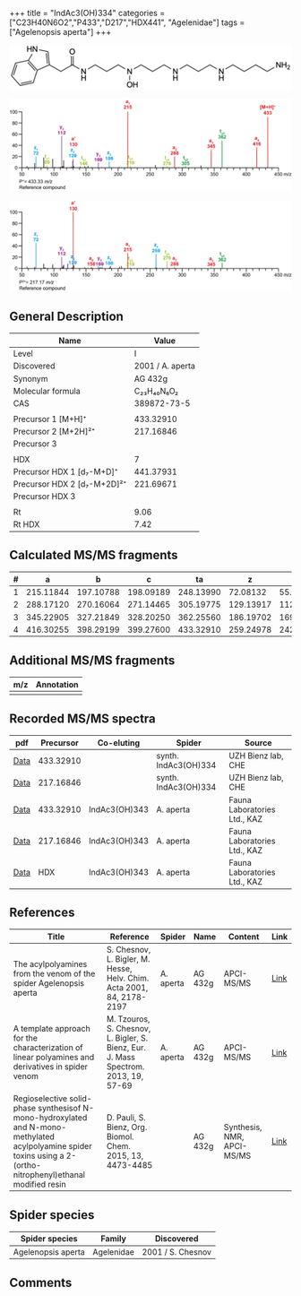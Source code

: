 +++
title = "IndAc3(OH)334"
categories = ["C23H40N6O2","P433","D217","HDX441",
"Agelenidae"]
tags = ["Agelenopsis aperta"]
+++

![](/img/IndAc3(OH)334.png)

![](/img_MSMS/433_IndAc3(OH)334.png?classes=border)

![](/img_MSMS/433_IndAc3(OH)334_2.png?classes=border)

## General Description

| Name                        | Value            |
|-----------------------------|------------------|
| Level                       | I                |
| Discovered                  | 2001 / A. aperta |
| Synonym                     | AG 432g          |
| Molecular formula           | C₂₃H₄₀N₆O₂       |
| CAS                         | 389872-73-5      |
|                             |                  |
| Precursor 1 [M+H]⁺          | 433.32910        |
| Precursor 2 [M+2H]²⁺        | 217.16846        |
| Precursor 3                 |                  |
|                             |                  |
| HDX                         | 7                |
| Precursor HDX 1 [d₇-M+D]⁺   | 441.37931        |
| Precursor HDX 2 [d₇-M+2D]²⁺ | 221.69671        |
| Precursor HDX 3             |                  |
|                             |                  |
| Rt                          | 9.06             |
| Rt HDX                      | 7.42             |

## Calculated MS/MS fragments

| # | a         | b         | c         | ta        | z         | y         | tz        |
|---|-----------|-----------|-----------|-----------|-----------|-----------|-----------|
| 1 | 215.11844 | 197.10788 | 198.09189 | 248.13990 | 72.08132  | 55.05477  | 89.10787  |
| 2 | 288.17120 | 270.16064 | 271.14465 | 305.19775 | 129.13917 | 112.11262 | 146.16572 |
| 3 | 345.22905 | 327.21849 | 328.20250 | 362.25560 | 186.19702 | 169.17047 | 219.21848 |
| 4 | 416.30255 | 398.29199 | 399.27600 | 433.32910 | 259.24978 | 242.22323 | 276.27633 |

## Additional MS/MS fragments

| m/z       | Annotation |
|-----------|------------|
|           |            |

## Recorded MS/MS spectra

| pdf                                                              | Precursor | Co-eluting    | Spider               | Source                       |
|------------------------------------------------------------------|-----------|---------------|----------------------|------------------------------|
| [Data](/pdf/433_IndAc3(OH)334_9-06.pdf)                          | 433.32910 |               | synth. IndAc3(OH)334 | UZH Bienz lab, CHE           |
| [Data](/pdf/433_IndAc3(OH)334_9-06_2.pdf)                        | 217.16846 |               | synth. IndAc3(OH)334 | UZH Bienz lab, CHE           |
| [Data](/pdf/A-aperta/433_IndAc3(OH)334_IndAc3(OH)343_Aa.pdf)     | 433.32910 | IndAc3(OH)343 | A. aperta            | Fauna Laboratories Ltd., KAZ |
| [Data](/pdf/A-aperta/433_IndAc3(OH)334_IndAc3(OH)343_Aa_2.pdf)   | 217.16846 | IndAc3(OH)343 | A. aperta            | Fauna Laboratories Ltd., KAZ |
| [Data](/pdf/A-aperta/433_IndAc3(OH)334_IndAc3(OH)343_Aa_HDX.pdf) | HDX       | IndAc3(OH)343 | A. aperta            | Fauna Laboratories Ltd., KAZ |

## References

| Title                                                                                                                                                            | Reference                                                                           | Spider    | Name    | Content                    | Link                                                                                                                          |
|------------------------------------------------------------------------------------------------------------------------------------------------------------------|-------------------------------------------------------------------------------------|-----------|---------|----------------------------|-------------------------------------------------------------------------------------------------------------------------------|
| The acylpolyamines from the venom of the spider Agelenopsis aperta                                                                                               | S. Chesnov, L. Bigler, M. Hesse, Helv. Chim. Acta 2001, 84, 2178-2197               | A. aperta | AG 432g | APCI-MS/MS                 | [Link](https://onlinelibrary.wiley.com/doi/abs/10.1002/1522-2675%2820010815%2984%3A8%3C2178%3A%3AAID-HLCA2178%3E3.0.CO%3B2-N) |
| A template approach for the characterization of linear polyamines and derivatives in spider venom                                                                | M. Tzouros, S. Chesnov, L. Bigler, S. Bienz, Eur. J. Mass Spectrom. 2013, 19, 57-69 | A. aperta | AG 432g | APCI-MS/MS                 | [Link](https://journals.sagepub.com/doi/10.1255/ejms.1213)                                                                    |
| Regioselective solid-phase synthesisof N-mono-hydroxylated and N-mono-methylated acylpolyamine spider toxins using a 2-(ortho-nitrophenyl)ethanal modified resin | D. Pauli, S. Bienz, Org. Biomol. Chem. 2015, 13, 4473-4485                          |           | AG 432g | Synthesis, NMR, APCI-MS/MS | [Link](https://pubs.rsc.org/en/Content/ArticleLanding/2015/OB/C5OB00108K#!divAbstract)                                        |

## Spider species

| Spider species     | Family     | Discovered        |
|--------------------|------------|-------------------|
| Agelenopsis aperta | Agelenidae | 2001 / S. Chesnov |

## Comments